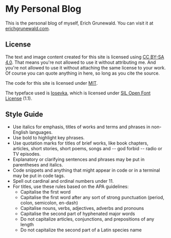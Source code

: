 # My Personal Blog

This is the personal blog of myself, Erich Grunewald. You can visit it at [erichgrunewald.com](https://www.erichgrunewald.com/).

## License

The text and image content created for this site is licensed using [CC BY-SA 4.0](https://creativecommons.org/licenses/by-sa/4.0/?ref=chooser-v1). That means you're not allowed to use it without attributing me. And you're not allowed to use it without attaching the same license to your work. Of course you can quote anything in here, so long as you cite the source.

The code for this site is licensed under [MIT](https://en.wikipedia.org/wiki/MIT_License).

The typeface used is [Iosevka](https://typeof.net/Iosevka/), which is licensed under [SIL Open Font License](https://en.wikipedia.org/wiki/SIL_Open_Font_License) (1.1).

## Style Guide

- Use italics for emphasis, titles of works and terms and phrases in non-English languages.
- Use bold to highlight key phrases.
- Use quotation marks for titles of brief works, like book chapters, articles, short stories, short poems, songs and -- god forbid -- radio or TV episodes.
- Explanatory or clarifying sentences and phrases may be put in parentheses and italics.
- Code snippets and anything that might appear in code or in a terminal may be put in code tags.
- Spell out cardinal and ordinal numbers under 11.
- For titles, use these rules based on the APA guidelines:
  - Capitalise the first word
  - Capitalise the first word after any sort of strong punctuation (period, colon, semicolon, en-dash)
  - Capitalise nouns, verbs, adjectives, adverbs and pronouns
  - Capitalise the second part of hyphenated major words
  - Do not capitalize articles, conjunctions, and prepositions of any length
  - Do not capitalize the second part of a Latin species name

